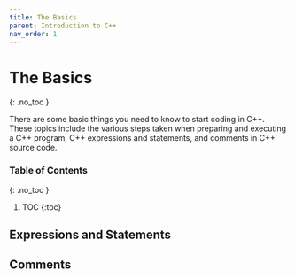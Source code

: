 ```yaml
---
title: The Basics
parent: Introduction to C++
nav_order: 1
---
```


<!--prettier-ignore-start-->
# The Basics 
{: .no_toc }

There are some basic things you need to know to start coding in C++. These topics include the various steps taken when preparing and executing a C++ program, C++ expressions and statements, and comments in C++ source code.

### Table of Contents
{: .no_toc }

1. TOC
{:toc}

<!--prettier-ignore-end-->

## Expressions and Statements

## Comments
